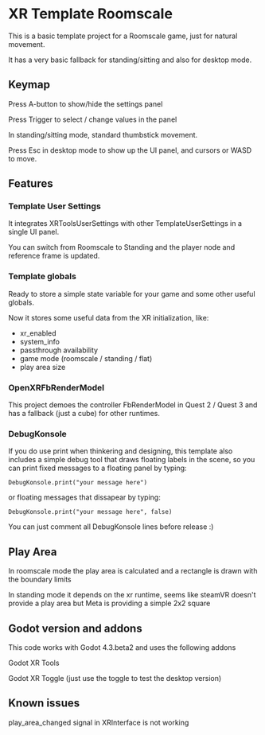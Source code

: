 # XR Template Roomscale

This is a basic template project for a Roomscale game, just for natural movement.

It has a very basic fallback for standing/sitting and also for desktop mode.

## Keymap

Press A-button to show/hide the settings panel

Press Trigger to select / change values in the panel

In standing/sitting mode, standard thumbstick movement.

Press Esc in desktop mode to show up the UI panel, and cursors or WASD to move.

## Features

### Template User Settings

It integrates XRToolsUserSettings with other TemplateUserSettings in a single UI panel.

You can switch from Roomscale to Standing and the player node and reference frame is updated.

### Template globals

Ready to store a simple state variable for your game and some other useful globals.

Now it stores some useful data from the XR initialization, like:

* xr_enabled
* system_info
* passthrough availability
* game mode (roomscale / standing / flat)
* play area size

### OpenXRFbRenderModel

This project demoes the controller FbRenderModel in Quest 2 / Quest 3 and has a fallback (just a cube) for other runtimes.

### DebugKonsole

If you do use print when thinkering and designing, this template also includes a simple debug tool that draws floating labels in the scene, so you can print fixed messages to a floating panel by typing:

    DebugKonsole.print("your message here")

or floating messages that dissapear by typing:

    DebugKonsole.print("your message here", false)

You can just comment all DebugKonsole lines before release :)

## Play Area

In roomscale mode the play area is calculated and a rectangle is drawn with the boundary limits

In standing mode it depends on the xr runtime, seems like steamVR doesn't provide a play area but Meta is providing a simple 2x2 square

## Godot version and addons

This code works with Godot 4.3.beta2 and uses the following addons

Godot XR Tools

Godot XR Toggle  (just use the toggle to test the desktop version)

## Known issues

play_area_changed signal in XRInterface is not working

